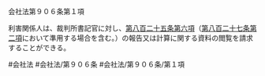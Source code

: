 会社法第９０６条第１項

利害関係人は、裁判所書記官に対し、[第八百二十五条第六項](会社法＿＿＿＿第８２５条第６項)（[第八百二十七条第二項](会社法＿＿＿＿第８２７条第２項)において準用する場合を含む。）の報告又は計算に関する資料の閲覧を請求することができる。

#会社法
#会社法/第９０６条
#会社法/第９０６条/第１項
